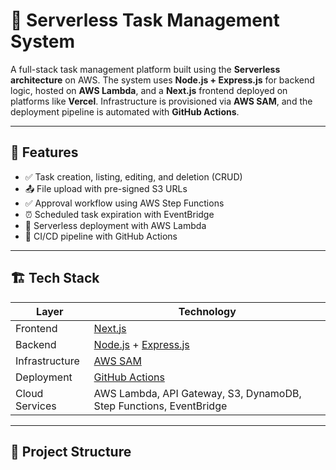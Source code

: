 # 🧩 Serverless Task Management System

A full-stack task management platform built using the **Serverless architecture** on AWS. The system uses **Node.js + Express.js** for backend logic, hosted on **AWS Lambda**, and a **Next.js** frontend deployed on platforms like **Vercel**. Infrastructure is provisioned via **AWS SAM**, and the deployment pipeline is automated with **GitHub Actions**.

---

## 📌 Features

- ✅ Task creation, listing, editing, and deletion (CRUD)
- 📤 File upload with pre-signed S3 URLs
- ✅ Approval workflow using AWS Step Functions
- ⏰ Scheduled task expiration with EventBridge
- 🚀 Serverless deployment with AWS Lambda
- 🔄 CI/CD pipeline with GitHub Actions

---

## 🏗️ Tech Stack

| Layer       | Technology                                |
|------------|--------------------------------------------|
| Frontend   | [Next.js](https://nextjs.org/)             |
| Backend    | [Node.js](https://nodejs.org/) + [Express.js](https://expressjs.com/) |
| Infrastructure | [AWS SAM](https://docs.aws.amazon.com/serverless-application-model/latest/developerguide/what-is-sam.html) |
| Deployment | [GitHub Actions](https://github.com/features/actions) |
| Cloud Services | AWS Lambda, API Gateway, S3, DynamoDB, Step Functions, EventBridge |

---

## 📁 Project Structure
